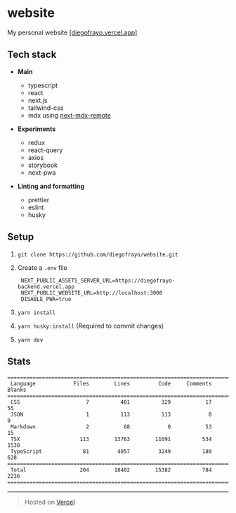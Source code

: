 # website

My personal website [[diegofrayo.vercel.app]](https://diegofrayo.vercel.app)

## Tech stack

- **Main**
  - typescript
  - react
  - next.js
  - tailwind-css
  - mdx using [next-mdx-remote](https://github.com/hashicorp/next-mdx-remote)

- **Experiments**
  - redux
  - react-query
  - axios
  - storybook
  - next-pwa

- **Linting and formatting**
  - prettier
  - eslint
  - husky

## Setup

1. `git clone https://github.com/diegofrayo/website.git`

1. Create a `.env` file

   ```
	NEXT_PUBLIC_ASSETS_SERVER_URL=https://diegofrayo-backend.vercel.app
	NEXT_PUBLIC_WEBSITE_URL=http://localhost:3000
	DISABLE_PWA=true
   ```

1. `yarn install`

1. `yarn husky:install` (Required to commit changes)

1. `yarn dev`

## Stats

```
===============================================================================
 Language            Files        Lines         Code     Comments       Blanks
===============================================================================
 CSS                     7          401          329           17           55
 JSON                    1          113          113            0            0
 Markdown                2           68            0           53           15
 TSX                   113        13763        11691          534         1538
 TypeScript             81         4057         3249          180          628
===============================================================================
 Total                 204        18402        15382          784         2236
===============================================================================
```

---

> Hosted on [Vercel](https://vercel.com)
